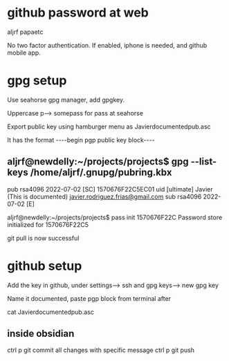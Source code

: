 # github password at web

aljrf papaetc

No two factor authentication. If enabled, iphone is needed, and github mobile app.


# gpg setup

Use seahorse gpg manager, add gpgkey.

Uppercase p--> somepass for pass at seahorse

Export public key using hamburger menu as Javierdocumentedpub.asc

It has the format ----begin pgp public key block----

aljrf@newdelly:~/projects/projects$ gpg --list-keys
/home/aljrf/.gnupg/pubring.kbx
------------------------------
pub   rsa4096 2022-07-02 [SC]
      1570676F22C5EC01
uid           [ultimate] Javier (This is documented) <javier.rodriguez.frias@gmail.com>
sub   rsa4096 2022-07-02 [E]

aljrf@newdelly:~/projects/projects$ pass init 1570676F22C
Password store initialized for 1570676F22C5

git pull is now successful

# github setup

Add the key in github, under settings--> ssh and gpg keys--> new gpg key

Name it documented, paste pgp block from terminal after 

cat Javierdocumentedpub.asc

## inside obsidian

ctrl p git commit all changes with specific message
ctrl p git push

